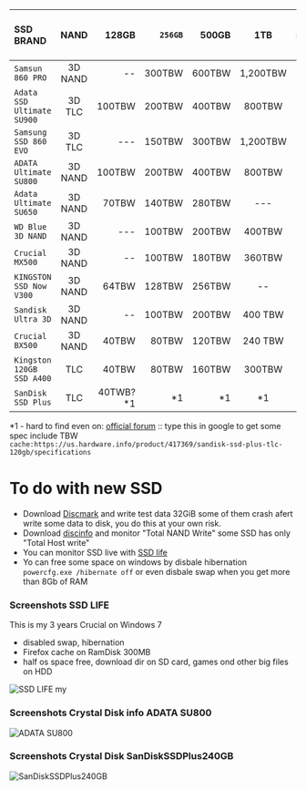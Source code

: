 
| SSD BRAND     | NAND | 128GB  | `256GB`  | 500GB  | 1TB  | Source | warrany | Review-sort-by-negative |
| :---------- |:-------------:| -----:| -----:| -----:| :-----:| -----:| -----:| -----:|
| `Samsun 860 PRO` | 3D NAND |  -- |  300TBW  |  600TBW | 1,200TBW  | [HTML](https://www.samsung.com/semiconductor/minisite/ssd/product/consumer/860pro/) | 5-years  | [*---](https://www.amazon.com/Samsung-512GB-V-NAND-Solid-MZ-76P512BW/product-reviews/B07836C6YV/ref=cm_cr_arp_d_viewopt_sr?ie=UTF8&filterByStar=critical&reviewerType=all_reviews&pageNumber=1#reviews-filter-bar) |
| `Adata SSD Ultimate SU900` | 3D TLC |  100TBW |  200TBW  |  400TBW  |  800TBW  | [PDF](https://www.adata.com/upload/downloadfile/Datasheet_SU900_EN_20170710.pdf) | 5-years  | [*----](https://www.amazon.com/ADATA-SU900-Ultimate-Internal-Solid/product-reviews/B01N5JJ7H9/ref=cm_cr_arp_d_viewopt_sr?ie=UTF8&filterByStar=critical&reviewerType=all_reviews&pageNumber=1#reviews-filter-bar) |
| `Samsung SSD 860 EVO`      | 3D TLC |  --- |  150TBW  |  300TBW  |  1,200TBW  | [HTML](https://www.samsung.com/semiconductor/minisite/ssd/product/consumer/860evo/) | 5-years | [*----](https://www.amazon.com/Samsung-500GB-Internal-MZ-76E500B-AM/product-reviews/B0781Z7Y3S/ref=cm_cr_arp_d_viewopt_sr?ie=UTF8&filterByStar=critical&reviewerType=all_reviews&pageNumber=1#reviews-filter-bar) |
| `ADATA Ultimate SU800 ` | 3D NAND |  100TBW |  200TBW  |  400TBW | 800TBW | [HTML](https://www.adata.com/upload/downloadfile/Datasheet_SU800_EN_20180503.pdf) | 3-years  | [*----](https://www.amazon.com/ADATA-SU800-128GB-3D-NAND-ASU800SS-128GT-C/product-reviews/B01K8A29BE/ref=cm_cr_dp_d_hist_1?ie=UTF8&filterByStar=one_star&reviewerType=all_reviews#reviews-filter-bar) |
| `Adata Ultimate SU650` | 3D NAND |  70TBW |  140TBW  |  280TBW | ---  | [PDF](https://www.adata.com/upload/downloadfile/Datasheet%20-%20Ultimate%20SU650_EN_20170908.pdf) | 3-years  |-- |
| `WD Blue 3D NAND` | 3D NAND |  --- | 100TBW | 200TBW | 400TBW | [HTML](https://www.wd.com/products/internal-ssd/wd-blue-3d-nand-sata-ssd.html) | 5-years  |-- |
| `Crucial MX500` | 3D NAND |  -- |  100TBW  |  180TBW  |  360TBW  | [HTML](https://www.crucial.com/usa/en/storage-ssd-comparison) | 5-years  |-- |
| `KINGSTON SSD Now  V300` | 3D NAND |  64TBW  |  128TBW  |  256TBW | --  | [HTML](https://www.kingston.com/datasheets/sv300s3_us.pdf) | 3-years  |-- |
| `Sandisk Ultra 3D` | 3D NAND |  -- |  100TBW  |  200TBW | 400 TBW  | [HTML](https://www.sandisk.com/home/ssd/ultra-3d-ssd) | 3-years  |-- |
| `Crucial BX500` | 3D NAND |  40TBW |  80TBW  |  120TBW | 240 TBW  | [HTML](https://www.crucial.com/usa/en/storage-ssd-comparison) | 3-years  |-- |
| `Kingston 120GB SSD A400` | TLC | 40TBW  | 80TBW   | 160TBW   |  300TBW  | [PDF](https://www.kingston.com/datasheets/SA400S37_us.pdf) | 3-years  |-- |
| `SanDisk SSD Plus` | TLC |  40TWB?*1 | *1 |  *1 | *1  | [HTML](http://webcache.googleusercontent.com/search?client=firefox-b&q=cache%3Ahttps%3A%2F%2Fus.hardware.info%2Fproduct%2F417369%2Fsandisk-ssd-plus-tlc-120gb%2Fspecifications) | 3-years  |-- |



*1 - hard to find even on: [official forum](https://forums.sandisk.com/t5/SanDisk-SSD-Plus/TBW/td-p/367680) :: type this in google to get some spec include TBW `cache:https://us.hardware.info/product/417369/sandisk-ssd-plus-tlc-120gb/specifications`

# To do with new SSD
- Download [Discmark](http://crystalmark.info/en/download/#h2) and write test data 32GiB some of them crash afert write some data to disk, you do this at your own risk.
- Download [discinfo](http://crystalmark.info/en/download/) and monitor "Total NAND Write" some SSD has only "Total Host write"
- You can monitor SSD live with [SSD life](http://ssd-life.com/eng/download-ssdlife.html)
- Yo can free some space on windows by disbale hibernation `powercfg.exe /hibernate off` or even disbale swap when you get more than 8Gb of RAM



### Screenshots SSD LIFE
This is my 3 years Crucial on Windows 7
- disabled swap, hibernation
- Firefox cache on RamDisk 300MB
- half os space free, download dir on SD card, games ond other big files on HDD

![SSD LIFE my](https://github.com/Usernameisalreadytaken5/SSDTWB/blob/master/SSDLIFE.png)

### Screenshots Crystal Disk info ADATA SU800
![ADATA SU800](https://github.com/Usernameisalreadytaken5/SSDTWB/blob/master/ADATA%20SU800.png)

### Screenshots Crystal Disk SanDiskSSDPlus240GB
![SanDiskSSDPlus240GB](https://github.com/Usernameisalreadytaken5/SSDTWB/blob/master/SanDiskSSDPlus240GB.png)






